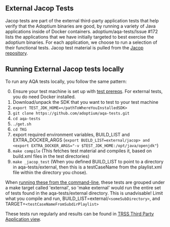 ## External Jacop Tests

Jacop tests are part of the external third-party application tests that help verify that the Adoptium binaries are good, by running a variety of Java applications inside of Docker containers. adoptium/aqa-tests/Issue #172 lists the applications that we have initially targeted to best exercise the adoptium binaries. For each application, we choose to run a selection of their functional tests.
Jacop test material is pulled from the [Jacop repository](https://github.com/radsz/jacop).

## Running External Jacop tests locally
To run any AQA tests locally, you follow the same pattern:

0. Ensure your test machine is set up with [test prereqs](https://github.com/adoptium/aqa-tests/blob/master/doc/Prerequisites.md). For external tests, you do need Docker installed.
1. Download/unpack the SDK that you want to test to your test machine
1. `export TEST_JDK_HOME=</pathToWhereYouInstalledSDK>`
1. `git clone https://github.com/adoptium/aqa-tests.git`
1. `cd aqa-tests`
1. `./get.sh`
1. `cd TKG`
1. export required environment variables, BUILD_LIST and EXTRA_DOCKER_ARGS (`export BUILD_LIST=external/jacop> and <export EXTRA_DOCKER_ARGS="-v $TEST_JDK_HOME:/opt/java/openjdk"`)
1. `make compile` (This fetches test material and compiles it, based on build.xml files in the test directories)
1. `make _jacop_test` (When you defined BUILD_LIST to point to a directory in aqa-tests/external, then this is a testCaseName from the playlist.xml file within the directory you chose).

When [running these from the command-line](https://github.com/adoptium/aqa-tests/blob/master/doc/userGuide.md#local-testing-via-make-targets-on-the-commandline), these tests are grouped under a make target called 'external', so 'make external' would run the entire set of tests found in the aqa-tests/external directory. This is unadvisable! Limit what you compile and run, BUILD_LIST=external/`<someSubDirectory>`, and TARGET=`<testCaseNameFromSubdirPlaylist>`

These tests run regularly and results can be found in [TRSS Third Party Application view](https://trss.adoptium.net/ThirdPartyAppView).
